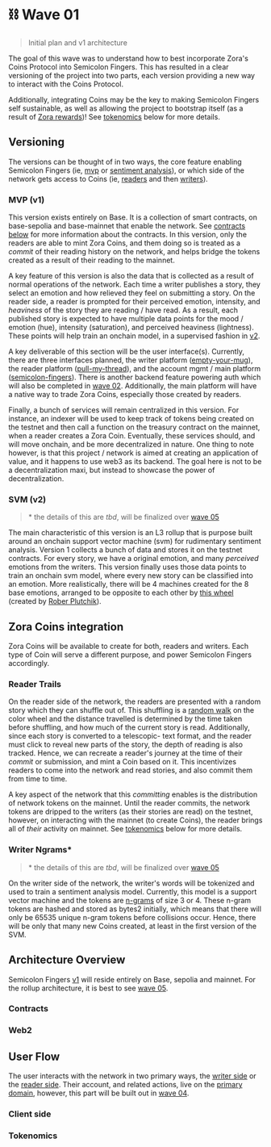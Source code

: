 # :chains: Wave 01
> Initial plan and v1 architecture

The goal of this wave was to understand how to best incorporate Zora's Coins Protocol into
Semicolon Fingers. This has resulted in a clear versioning of the project into two parts, each 
version providing a new way to interact with the Coins Protocol.

Additionally, integrating Coins may be the key to making Semicolon Fingers self sustainable, as 
well as allowing the project to bootstrap itself (as a result of 
[Zora rewards](https://support.zora.co/en/articles/2509953))! See [tokenomics](#tokenomics) below 
for more details.

## Versioning

The versions can be thought of in two ways, the core feature enabling Semicolon Fingers (ie, 
[mvp](#mvp-v1) or [sentiment analysis](#svm-v2)), or which side of the network gets access to 
Coins (ie, [readers](#reader-trails) and then [writers](#writer-ngrams)).

### MVP (v1)

This version exists entirely on Base. It is a collection of smart contracts, on base-sepolia and 
base-mainnet that enable the network. See [contracts below](#contracts) for more information about 
the contracts. In this version, only the readers are able to mint Zora Coins, and them doing so
is treated as a _commit_ of their reading history on the network, and helps bridge the tokens
created as a result of their reading to the mainnet.

A key feature of this version is also the data that is collected as a result of normal operations
of the network. Each time a writer publishes a story, they select an emotion and how relieved
they feel on submitting a story. On the reader side, a reader is prompted for their perceived
emotion, intensity, and _heaviness_ of the story they are reading / have read. As a result, each
published story is expected to have multiple data points for the mood / emotion (hue), intensity
(saturation), and perceived heaviness (lightness). These points will help train an onchain model,
in a supervised fashion in [v2](#svm-v2).

A key deliverable of this section will be the user interface(s). Currently, there are three 
interfaces planned, the writer platform ([empty-your-mug](https://emptyyourmug.com/)), the reader
platform ([pull-my-thread](https://pullmythread.com/)), and the account mgmt / main platform
([semicolon-fingers](https://semicolonfingers.com/)). There is another backend feature powering
auth which will also be completed in [wave 02](./wave02.md). Additionally, the main platform will
have a native way to trade Zora Coins, especially those created by readers.

Finally, a bunch of services will remain centralized in this version. For instance, an indexer
will be used to keep track of tokens being created on the testnet and then call a function on
the treasury contract on the mainnet, when a reader creates a Zora Coin. Eventually, these services
should, and will move onchain, and be more decentralized in nature. One thing to note however, is 
that this project / network is aimed at creating an application of value, and it happens to use
web3 as its backend. The goal here is not to be a decentralization maxi, but instead to showcase
the power of decentralization.

### SVM (v2)
> \* the details of this are _tbd_, will be finalized over [wave 05](./wave05.md)

The main characteristic of this version is an L3 rollup that is purpose built around an onchain
support vector machine (svm) for rudimentary sentiment analysis. Version 1 collects a bunch of
data and stores it on the testnet contracts. For every story, we have a original emotion, and many
_perceived_ emotions from the writers. This version finally uses those data points to train an
onchain svm model, where every new story can be classified into an emotion. More realistically,
there will be 4 machines created for the 8 base emotions, arranged to be opposite to each other
by [this wheel](../assets/wheel-of-emotions.png) (created by [Rober 
Plutchik](https://en.wikipedia.org/wiki/Robert_Plutchik#Plutchik's_wheel_of_emotions)).

## Zora Coins integration

Zora Coins will be available to create for both, readers and writers. Each type of Coin will serve
a different purpose, and power Semicolon Fingers accordingly.

### Reader Trails

On the reader side of the network, the readers are presented with a random story which they can 
shuffle out of. This shuffling is a [random walk](https://en.wikipedia.org/wiki/Random_walk) on 
the color wheel and the distance travelled is determined by the time taken before shuffling, and 
how much of the current story is read. Additionally, since each story is converted to a telescopic-
text format, and the reader must click to reveal new parts of the story, the depth of reading is 
also tracked. Hence, we can recreate a reader's journey at the time of their _commit_ or 
submission, and mint a Coin based on it. This incentivizes readers to come into the network
and read stories, and also commit them from time to time.

A key aspect of the network that this _committing_ enables is the distribution of network tokens
on the mainnet. Until the reader commits, the network tokens are dripped to the writers (as their
stories are read) on the testnet, however, on interacting with the mainnet (to create Coins), the 
reader brings all of _their_ activity on mainnet. See [tokenomics](#tokenomics) below for more 
details.

### Writer Ngrams*
> \* the details of this are _tbd_, will be finalized over [wave 05](./wave05.md)

On the writer side of the network, the writer's words will be tokenized and used to train a 
sentiment analysis model. Currently, this model is a support vector machine and the tokens are 
[n-grams](https://en.wikipedia.org/wiki/N-gram) of size 3 or 4. These n-gram tokens are hashed
and stored as bytes2 initially, which means that there will only be 65535 unique n-gram tokens
before collisions occur. Hence, there will be only that many new Coins created, at least in the
first version of the SVM.

## Architecture Overview

Semicolon Fingers [v1](#mvp-v1) will reside entirely on Base, sepolia and mainnet. For the rollup
architecture, it is best to see [wave 05](./wave05.md).

### Contracts

### Web2

## User Flow

The user interacts with the network in two primary ways, the [writer side](https://emptyyourmug.com/) 
or the [reader side](https://pullmythread.com/). Their account, and related actions, live on the 
[primary domain](https://semicolonfingers.com), however, this part will be built out in 
[wave 04](./wave04.md).

### Client side

### Tokenomics